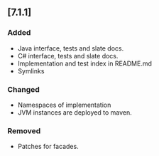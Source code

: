 ## [7.1.1]
### Added
- Java interface, tests and slate docs.
- C# interface, tests and slate docs.
- Implementation and test index in README.md
- Symlinks

### Changed
- Namespaces of implementation
- JVM instances are deployed to maven.

### Removed
- Patches for facades.
